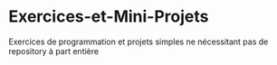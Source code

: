 # Exercices-et-Mini-Projets
Exercices de programmation et projets simples ne nécessitant pas de repository à part entière

